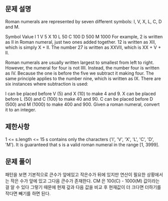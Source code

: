 ## 문제 설명

Roman numerals are represented by seven different symbols: I, V, X, L, C, D and M.

Symbol Value
I 1
V 5
X 10
L 50
C 100
D 500
M 1000
For example, 2 is written as II in Roman numeral, just two ones added together. 12 is written as XII, which is simply X + II. The number 27 is written as XXVII, which is XX + V + II.

Roman numerals are usually written largest to smallest from left to right. However, the numeral for four is not IIII. Instead, the number four is written as IV. Because the one is before the five we subtract it making four. The same principle applies to the number nine, which is written as IX. There are six instances where subtraction is used:

I can be placed before V (5) and X (10) to make 4 and 9.
X can be placed before L (50) and C (100) to make 40 and 90.
C can be placed before D (500) and M (1000) to make 400 and 900.
Given a roman numeral, convert it to an integer.

## 제한사항

1 <= s.length <= 15
s contains only the characters ('I', 'V', 'X', 'L', 'C', 'D', 'M').
It is guaranteed that s is a valid roman numeral in the range [1, 3999].

## 문제 풀이

패턴을 보면 기본적으로 큰수가 앞에있고 작은수가 뒤에 있지만 연산이 필요한 상황에서는 작은 수가 앞에 있고 그다음 큰수가 존재한다.
CM 은 100(C) - 1000(M) 값이라는걸 알 수 있다 그렇기 때문에 현재 갚과 다음 값을 비교 후 현재값이 더 크다면 더하기를 작다면 빼기를 하면 된다.
